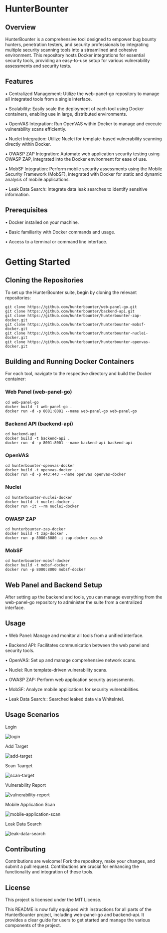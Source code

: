 # HunterBounter
## Overview

HunterBounter is a comprehensive tool designed to empower bug bounty hunters, penetration testers, and security professionals by integrating multiple security scanning tools into a streamlined and cohesive environment. This repository hosts Docker integrations for essential security tools, providing an easy-to-use setup for various vulnerability assessments and security tests.

## Features

•	Centralized Management: Utilize the web-panel-go repository to manage all integrated tools from a single interface.

•	Scalability: Easily scale the deployment of each tool using Docker containers, enabling use in large, distributed environments.

•	OpenVAS Integration: Run OpenVAS within Docker to manage and execute vulnerability scans efficiently.

•	Nuclei Integration: Utilize Nuclei for template-based vulnerability scanning directly within Docker.

•	OWASP ZAP Integration: Automate web application security testing using OWASP ZAP, integrated into the Docker environment for ease of use.

•	MobSF Integration: Perform mobile security assessments using the Mobile Security Framework (MobSF), integrated with Docker for static and dynamic analysis of mobile applications.

•	Leak Data Search: Integrate data leak searches to identify sensitive information.

## Prerequisites
•	Docker installed on your machine.

•	Basic familiarity with Docker commands and usage.

•	Access to a terminal or command line interface.

# Getting Started
## Cloning the Repositories
To set up the HunterBounter suite, begin by cloning the relevant repositories:
```
git clone https://github.com/hunterbounter/web-panel-go.git
git clone https://github.com/hunterbounter/backend-api.git
git clone https://github.com/hunterbounter/hunterbounter-zap-docker.git
git clone https://github.com/hunterbounter/hunterbounter-mobsf-docker.git
git clone https://github.com/hunterbounter/hunterbounter-nuclei-docker.git
git clone https://github.com/hunterbounter/hunterbounter-openvas-docker.git

```
## Building and Running Docker Containers
For each tool, navigate to the respective directory and build the Docker container:

### Web Panel (web-panel-go)
```
cd web-panel-go
docker build -t web-panel-go .
docker run -d -p 8081:8081 --name web-panel-go web-panel-go
```

### Backend API (backend-api)
```
cd backend-api
docker build -t backend-api .
docker run -d -p 8001:8001 --name backend-api backend-api
```

### OpenVAS
```
cd hunterbounter-openvas-docker
docker build -t openvas-docker .
docker run -d -p 443:443 --name openvas openvas-docker
```
### Nuclei

```
cd hunterbounter-nuclei-docker
docker build -t nuclei-docker .
docker run -it --rm nuclei-docker
```

### OWASP ZAP

```
cd hunterbounter-zap-docker
docker build -t zap-docker .
docker run -p 8080:8080 -i zap-docker zap.sh
```
### MobSF

```
cd hunterbounter-mobsf-docker
docker build -t mobsf-docker .
docker run -p 8000:8000 mobsf-docker
```

## Web Panel and Backend Setup

After setting up the backend and tools, you can manage everything from the web-panel-go repository to administer the suite from a centralized interface.

## Usage
•	Web Panel: Manage and monitor all tools from a unified interface.

•	Backend API: Facilitates communication between the web panel and security tools.

•	OpenVAS: Set up and manage comprehensive network scans.

•	Nuclei: Run template-driven vulnerability scans.

•	OWASP ZAP: Perform web application security assessments.

•	MobSF: Analyze mobile applications for security vulnerabilities.

•	Leak Data Search:: Searched leaked data via WhiteIntel.


## Usage Scenarios

Login

![login](https://github.com/user-attachments/assets/3aaedfd5-4e98-4e0b-b088-5d1a0015f32b)

Add Target

![add-target](https://github.com/user-attachments/assets/1ea55ccd-26e5-468f-bf01-5052d4a4e078)

Scan Taarget

![scan-target](https://github.com/user-attachments/assets/c6c2e7e2-b22b-4d9a-b925-f4a9f959ab00)

Vulnerability Report

![vulnerability-report](https://github.com/user-attachments/assets/6ee261f4-fb73-4d62-996a-26181eeecfe5)

Mobile Application Scan

![mobile-application-scan](https://github.com/user-attachments/assets/4a24751e-ee33-40cb-b329-158fc695bb8a)

Leak Data Search

![leak-data-search](https://github.com/user-attachments/assets/9367977b-8b41-4cbc-ab33-134ec85de830)


## Contributing

Contributions are welcome! Fork the repository, make your changes, and submit a pull request. Contributions are crucial for enhancing the functionality and integration of these tools.

## License

This project is licensed under the MIT License.

This README is now fully equipped with instructions for all parts of the HunterBounter project, including web-panel-go and backend-api. It provides a clear guide for users to get started and manage the various components of the project.

